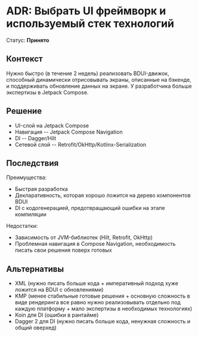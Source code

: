 # ADR: Выбрать UI фреймворк и используемый стек технологий

Статус: **Принято**

## Контекст

Нужно быстро (в течение 2 недель) реализовать BDUI-движок, способный динамически отрисовывать экраны, описанные на бэкенде, и поддерживать обновление данных на экране. У разработчика больше экспертизы в Jetpack Compose.

## Решение

- UI-слой на Jetpack Compose
- Навигация -- Jetpack Compose Navigation
- DI -- Dagger/Hilt
- Сетевой слой -- Retrofit/OkHttp/Kotlinx-Serialization

## Последствия

Преимущества:

- Быстрая разработка
- Декларативность, которая хорошо ложится на дерево компонентов BDUI
- DI с кодогенерацией, предотвращающий ошибки на этапе компиляции

Недостатки:

- Зависимость от JVM-библиотек (Hilt, Retrofit, OkHttp)
- Проблемная навигация в Compose Navigation, необходимость писать свои решения поверх готовых

## Альтернативы

- XML (нужно писать больше кода + императивный подход хуже ложится на BDUI с обновлениями)
- KMP (менее стабильные готовые решения + основную сложность в виде рендеринга все равно нужно реализовывать отдельно под каждую платформу + мало экспертизы в необходимых технологиях)
- Koin для DI (ошибки в рантайме)
- Dagger 2 для DI (нужно писать больше кода, ненужная сложность и общий оверхед)
